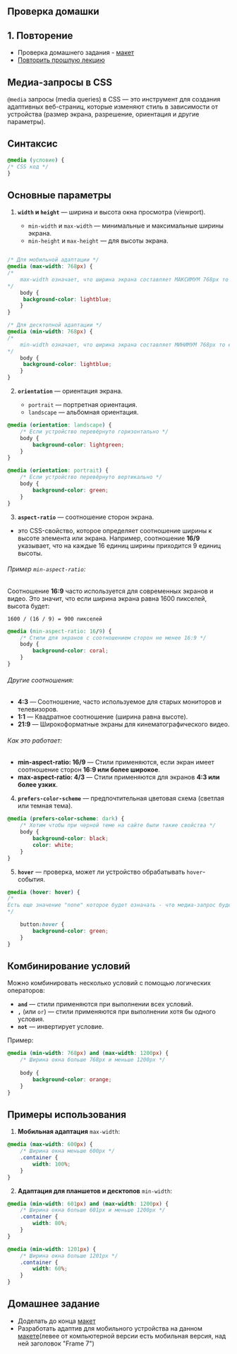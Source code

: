 ## Проверка домашки

## 1. Повторение
- Проверка домашнего задания - [макет](https://www.figma.com/design/AQJogde7ttx3zgZQzhSkPX/User-profile-%26-Settings-screen-(Community)?node-id=11-2369&node-type=frame&t=tOHfSViVV0TxAT4W-0)
- [Повторить прошлую лекцию](lecture6)

## Медиа-запросы в CSS
   `@media` запросы (media queries) в CSS — это инструмент для создания адаптивных веб-страниц, которые изменяют стиль в зависимости от устройства (размер экрана, разрешение, ориентация и другие параметры).  
## Синтаксис

```css
@media (условие) {   
/* CSS код */
}
```

## Основные параметры

1. **`width` и `height`** — ширина и высота окна просмотра (viewport).
    
    - `min-width` и `max-width` — минимальные и максимальные ширины экрана.
    - `min-height` и `max-height` — для высоты экрана.
    
```css

/* Для мобильной адаптации */
@media (max-width: 768px) {  
/* 
	max-width означает, что ширина экрана составляет МАКСИМУМ 768px то есть не больше 
*/
	body {    
	 background-color: lightblue;
	} 
}

/* Для десктопной адаптации */
@media (min-width: 768px) {  
/* 
	min-width означает, что ширина экрана составляет МИНИМУМ 768px то есть не меньше 
*/
	body {    
	 background-color: lightblue;
	} 
}
```

   
2. **`orientation`** — ориентация экрана.
    
    - `portrait` — портретная ориентация.
    - `landscape` — альбомная ориентация.
    
```css
@media (orientation: landscape) {   
	/* Если устройство перевёрнуто горизонтально */
	body {    
		background-color: lightgreen;   
	} 
}

@media (orientation: portrait) {   
	/* Если устройство перевёрнуто вертикально */
	body {    
		background-color: green;   
	} 
}
```




3. **`aspect-ratio`** — соотношение сторон экрана.

-  это CSS-свойство, которое определяет соотношение ширины к высоте элемента или экрана. Например, соотношение **16/9** указывает, что на каждые 16 единиц ширины приходится 9 единиц высоты.
###### Пример `min-aspect-ratio`:

Соотношение **16:9** часто используется для современных экранов и видео. Это значит, что если ширина экрана равна 1600 пикселей, высота будет:

`1600 / (16 / 9) = 900 пикселей`

```css 
@media (min-aspect-ratio: 16/9) { 
	/* Стили для экранов с соотношением сторон не менее 16:9 */  
	body {     
		background-color: coral;   
	} 
}
```
###### Другие соотношения:

- **4:3** — Соотношение, часто используемое для старых мониторов и телевизоров.
- **1:1** — Квадратное соотношение (ширина равна высоте).
- **21:9** — Широкоформатные экраны для кинематографического видео.

###### Как это работает:

- **min-aspect-ratio: 16/9** — Стили применяются, если экран имеет соотношение сторон **16:9 или более широкое**.
- **max-aspect-ratio: 4/3** — Стили применяются для экранов **4:3 или более узких**.




4. **`prefers-color-scheme`** — предпочтительная цветовая схема (светлая или темная тема).
```css
@media (prefers-color-scheme: dark) {   
	/* Хотим чтобы при черной теме на сайте были такие свойства */
	body {     
		background-color: black;     
		color: white;   
	} 
}
```


5. **`hover`** — проверка, может ли устройство обрабатывать `hover`-события.

```css
@media (hover: hover) { 
/* 
Есть еще значение "none" которое будет означать - что медиа-запрос будет вызываться когда на устройстве "наведения нету", то есть на мобильном устройстве 
*/   

	button:hover {     
		background-color: green;   
	} 
}
```



## Комбинирование условий

Можно комбинировать несколько условий с помощью логических операторов:

- **`and`** — стили применяются при выполнении всех условий.
- **`,`** (или `or`) — стили применяются при выполнении хотя бы одного условия.
- **`not`** — инвертирует условие.

Пример:

```css
@media (min-width: 768px) and (max-width: 1200px) {   
	/* Ширина окна больше 768px и меньше 1200px */
	
	body {     
		background-color: orange;   
	} 
}
```



## Примеры использования

1. **Мобильная адаптация** `max-width`:
    
```css
@media (max-width: 600px) {
	/* Ширина окна меньше 600px */
	.container {     
		width: 100%;   
	} 
}
```

    
2. **Адаптация для планшетов и десктопов** `min-width`:
    
```css
@media (min-width: 601px) and (max-width: 1200px) {   
	/* Ширина окна больше 601px и меньше 1200px */
	.container {
		width: 80%;   
	} 
} 

@media (min-width: 1201px) {
	/* Ширина окна больше 1201px */
	.container {     
		width: 60%;  
	} 
}
```


## Домашнее задание
- Доделать до конца [макет](https://www.figma.com/design/AQJogde7ttx3zgZQzhSkPX/User-profile-%26-Settings-screen-(Community)?node-id=11-2369&node-type=frame&t=tOHfSViVV0TxAT4W-0)
- Разработать адаптив для мобильного устройства на данном [макете](https://www.figma.com/design/AQJogde7ttx3zgZQzhSkPX/User-profile-%26-Settings-screen-(Community)?node-id=11-2369&node-type=frame&t=tOHfSViVV0TxAT4W-0)(левее от компьютерной версии есть мобильная версия, над ней заголовок "Frame 7")
